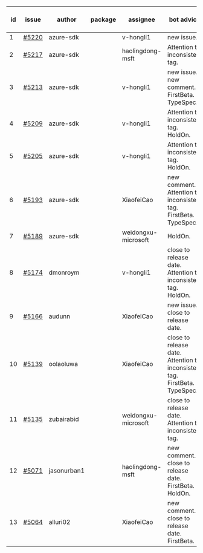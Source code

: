 | id | issue | author | package | assignee | bot advice | created date of issue | target release date | date from target |
| ------ | ------ | ------ | ------ | ------ | ------ | ------ | ------ | :-----: |
| 1 | [#5220](https://github.com/Azure/sdk-release-request/issues/5220) | azure-sdk |  | v-hongli1 | new issue. | 05-22 | 06-21 |  |
| 2 | [#5217](https://github.com/Azure/sdk-release-request/issues/5217) | azure-sdk |  | haolingdong-msft | Attention to inconsistent tag. | 05-21 | 06-21 |  |
| 3 | [#5213](https://github.com/Azure/sdk-release-request/issues/5213) | azure-sdk |  | v-hongli1 | new issue. new comment. FirstBeta. TypeSpec. | 05-21 | 06-21 |  |
| 4 | [#5209](https://github.com/Azure/sdk-release-request/issues/5209) | azure-sdk |  | v-hongli1 | Attention to inconsistent tag. HoldOn. | 05-15 | 06-21 |  |
| 5 | [#5205](https://github.com/Azure/sdk-release-request/issues/5205) | azure-sdk |  | v-hongli1 | Attention to inconsistent tag. HoldOn. | 05-15 | 06-21 |  |
| 6 | [#5193](https://github.com/Azure/sdk-release-request/issues/5193) | azure-sdk |  | XiaofeiCao | new comment. Attention to inconsistent tag. FirstBeta. TypeSpec. | 05-09 | fail to get. |  |
| 7 | [#5189](https://github.com/Azure/sdk-release-request/issues/5189) | azure-sdk |  | weidongxu-microsoft | HoldOn. | 05-08 | 06-21 |  |
| 8 | [#5174](https://github.com/Azure/sdk-release-request/issues/5174) | dmonroym |  | v-hongli1 | close to release date. Attention to inconsistent tag. HoldOn. | 04-30 | 05-24 | 0 |
| 9 | [#5166](https://github.com/Azure/sdk-release-request/issues/5166) | audunn |  | XiaofeiCao | new issue. close to release date. | 04-29 | 05-24 | 0 |
| 10 | [#5139](https://github.com/Azure/sdk-release-request/issues/5139) | oolaoluwa |  | XiaofeiCao | close to release date. Attention to inconsistent tag. FirstBeta. TypeSpec. | 04-16 | 05-24 | 0 |
| 11 | [#5135](https://github.com/Azure/sdk-release-request/issues/5135) | zubairabid |  | weidongxu-microsoft | close to release date. Attention to inconsistent tag. | 04-12 | 05-24 | 0 |
| 12 | [#5071](https://github.com/Azure/sdk-release-request/issues/5071) | jasonurban1 |  | haolingdong-msft | new comment. close to release date. FirstBeta. HoldOn. | 03-22 | 05-24 | 0 |
| 13 | [#5064](https://github.com/Azure/sdk-release-request/issues/5064) | alluri02 |  | XiaofeiCao | new comment. close to release date. FirstBeta. | 03-20 | 05-24 | 0 |
